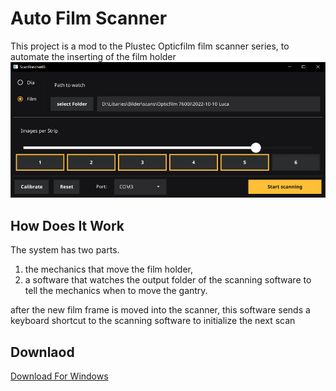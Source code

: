 # Auto Film Scanner
This project is a mod to the Plustec Opticfilm film scanner series, to automate the inserting of the film holder
![](resources/ui_screenshot.png)

## How Does It Work
The system has two parts. 
1. the mechanics that move the film holder,
2. a software that watches the output folder of the scanning software to tell the mechanics when to move the gantry.

after the new film frame is moved into the scanner, this software sends a keyboard shortcut to the scanning software
to initialize the next scan


## Downlaod
[Download For Windows](https://github.com/gertminov/autoFilmScanner/releases/tag/0.1.0)

